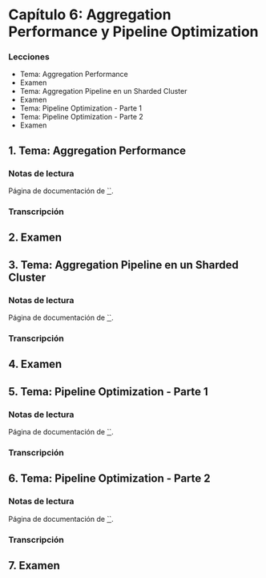 # Capítulo 6: Aggregation Performance y Pipeline Optimization

### Lecciones

* Tema: Aggregation Performance
* Examen
* Tema: Aggregation Pipeline en un Sharded Cluster
* Examen
* Tema: Pipeline Optimization - Parte 1
* Tema: Pipeline Optimization - Parte 2
* Examen

## 1. Tema: Aggregation Performance

### Notas de lectura

Página de documentación de [``]().

### Transcripción

## 2. Examen

## 3. Tema: Aggregation Pipeline en un Sharded Cluster

### Notas de lectura

Página de documentación de [``]().

### Transcripción

## 4. Examen

## 5. Tema: Pipeline Optimization - Parte 1

### Notas de lectura

Página de documentación de [``]().

### Transcripción

## 6. Tema: Pipeline Optimization - Parte 2

### Notas de lectura

Página de documentación de [``]().

### Transcripción

## 7. Examen
